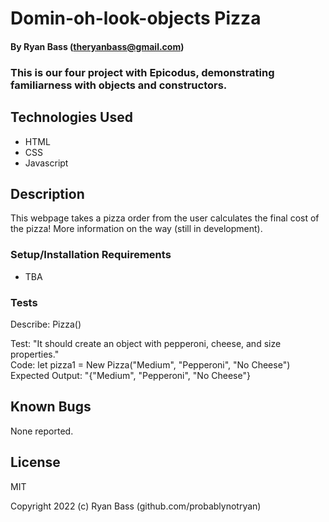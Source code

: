 
# Domin-oh-look-objects Pizza

#### By Ryan Bass (theryanbass@gmail.com)

### This is our four project with Epicodus, demonstrating familiarness with objects and constructors.

## Technologies Used

* HTML
* CSS
* Javascript  
  
## Description
This webpage takes a pizza order from the user calculates the final cost of the pizza! More information on the way (still in development).


### Setup/Installation Requirements
* TBA

 ### Tests  

 Describe: Pizza()  

Test: "It should create an object with pepperoni, cheese, and size properties."  
Code: let pizza1 = New Pizza("Medium", "Pepperoni", "No Cheese")  
Expected Output: "{"Medium", "Pepperoni", "No Cheese"}
 

## Known Bugs

None reported.
  

## License

MIT

  

Copyright 2022 (c) Ryan Bass (github.com/probablynotryan)